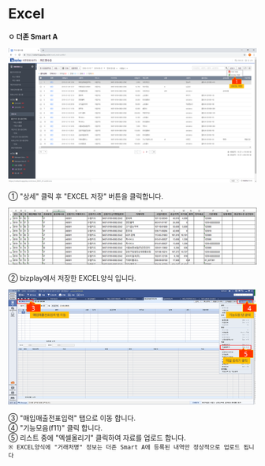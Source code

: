 # Excel

**ㅇ 더존 Smart A** 

![\[&#xADF8;&#xB9BC;1\] EXCEL &#xC800;&#xC7A5;](../../.gitbook/assets/image%20%28188%29.png)

  ① "상세" 클릭 후 "EXCEL 저장" 버튼을 클릭합니다.

![\[&#xADF8;&#xB9BC;2\] EXCEL &#xC591;&#xC2DD;](../../.gitbook/assets/image%20%2845%29.png)

  ② bizplay에서 저장한 EXCEL양식 입니다.

![\[&#xADF8;&#xB9BC;3\] &#xB354;&#xC874; Smart A](../../.gitbook/assets/image%20%2862%29.png)

   ③ "매입매출전표입력" 탭으로 이동 합니다.  
   ④ "기능모음\(f11\)" 클릭 합니다.  
   ⑤ 리스트 중에 "엑셀올리기" 클릭하여 자료를 업로드 합니다.   
    `※ EXCEL양식에 "거래처명" 정보는 더존 Smart A에 등록된 내역만 정상적으로 업로드 됩니다`

